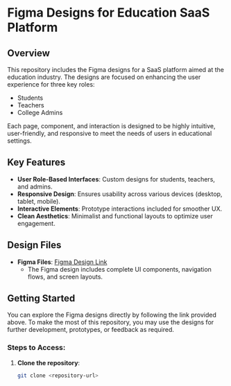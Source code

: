 # Figma Designs for Education SaaS Platform

## Overview

This repository includes the Figma designs for a SaaS platform aimed at the education industry. The designs are focused on enhancing the user experience for three key roles:
- Students
- Teachers
- College Admins

Each page, component, and interaction is designed to be highly intuitive, user-friendly, and responsive to meet the needs of users in educational settings.

## Key Features

- **User Role-Based Interfaces**: Custom designs for students, teachers, and admins.
- **Responsive Design**: Ensures usability across various devices (desktop, tablet, mobile).
- **Interactive Elements**: Prototype interactions included for smoother UX.
- **Clean Aesthetics**: Minimalist and functional layouts to optimize user engagement.

## Design Files

- **Figma Files**: [Figma Design Link](<Insert your Figma file link here>)
  - The Figma design includes complete UI components, navigation flows, and screen layouts.

## Getting Started

You can explore the Figma designs directly by following the link provided above. To make the most of this repository, you may use the designs for further development, prototypes, or feedback as required.

### Steps to Access:
1. **Clone the repository**:
   ```bash
   git clone <repository-url>


